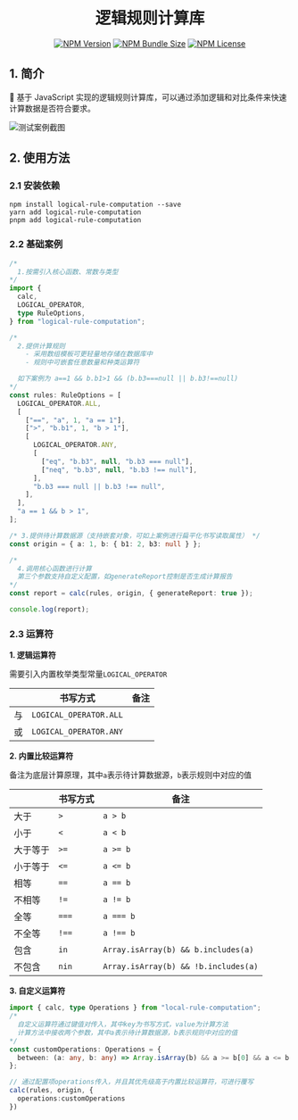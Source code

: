 <h1 align="center">
逻辑规则计算库
</h1>

<div align="center">

[![NPM Version](https://img.shields.io/npm/v/logical-rule-computation)](https://www.npmjs.com/package/logical-rule-computation)
[![NPM Bundle Size](https://img.shields.io/bundlephobia/minzip/logical-rule-computation)](https://www.npmjs.com/package/logical-rule-computation)
[![NPM License](https://img.shields.io/npm/l/logical-rule-computation)](https://www.npmjs.com/package/logical-rule-computation)

</div>

## 1. 简介

🧐 基于 JavaScript 实现的逻辑规则计算库，可以通过添加逻辑和对比条件来快速计算数据是否符合要求。

<div>
  <img title="测试案例截图" src="https://s2.loli.net/2024/02/03/3YwvNun2IakeUhx.png">
<div>

## 2. 使用方法

### 2.1 安装依赖

```shell
npm install logical-rule-computation --save
yarn add logical-rule-computation
pnpm add logical-rule-computation
```

### 2.2 基础案例

```typescript
/*
  1.按需引入核心函数、常数与类型
*/
import {
  calc,
  LOGICAL_OPERATOR,
  type RuleOptions,
} from "logical-rule-computation";

/*
  2.提供计算规则
    - 采用数组模板可更轻量地存储在数据库中
    - 规则中可嵌套任意数量和种类运算符

  如下案例为 a==1 && b.b1>1 && (b.b3===null || b.b3!==null)
*/
const rules: RuleOptions = [
  LOGICAL_OPERATOR.ALL,
  [
    ["==", "a", 1, "a == 1"],
    [">", "b.b1", 1, "b > 1"],
    [
      LOGICAL_OPERATOR.ANY,
      [
        ["eq", "b.b3", null, "b.b3 === null"],
        ["neq", "b.b3", null, "b.b3 !== null"],
      ],
      "b.b3 === null || b.b3 !== null",
    ],
  ],
  "a == 1 && b > 1",
];

/* 3.提供待计算数据源（支持嵌套对象，可如上案例进行扁平化书写读取属性） */
const origin = { a: 1, b: { b1: 2, b3: null } };

/*
  4.调用核心函数进行计算
  第三个参数支持自定义配置，如generateReport控制是否生成计算报告
*/
const report = calc(rules, origin, { generateReport: true });

console.log(report);
```
### 2.3 运算符
**1. 逻辑运算符**

需要引入内置枚举类型常量`LOGICAL_OPERATOR`

|      | 书写方式               | 备注 |
| ---- | ---------------------- | ---- |
| 与   | `LOGICAL_OPERATOR.ALL` |      |
| 或   | `LOGICAL_OPERATOR.ANY` |      |

**2. 内置比较运算符**

备注为底层计算原理，其中`a`表示待计算数据源，`b`表示规则中对应的值

|          | 书写方式 | 备注                               |
| -------- | -------- | ---------------------------------- |
| 大于     | `>`      | `a > b`                              |
| 小于     | `<`      | `a < b`                              |
| 大于等于 | `>=`     | `a >= b`                             |
| 小于等于 | `<=`     | `a <= b`                             |
| 相等     | `==`     | `a == b`                             |
| 不相等   | `!=`     | `a != b`                             |
| 全等     | `===`    | `a === b`                            |
| 不全等   | `!==`    | `a !== b`                            |
| 包含     | `in`     | `Array.isArray(b) && b.includes(a)`  |
| 不包含   | `nin`    | `Array.isArray(b) && !b.includes(a)` |

**3. 自定义运算符**

```typescript
import { calc, type Operations } from "local-rule-computation";
/*
  自定义运算符通过键值对传入，其中key为书写方式，value为计算方法
  计算方法中接收两个参数，其中a表示待计算数据源，b表示规则中对应的值
*/
const customOperations: Operations = {
  between: (a: any, b: any) => Array.isArray(b) && a >= b[0] && a <= b[1],
};

// 通过配置项operations传入，并且其优先级高于内置比较运算符，可进行覆写
calc(rules, origin, {
  operations:customOperations
})
```

